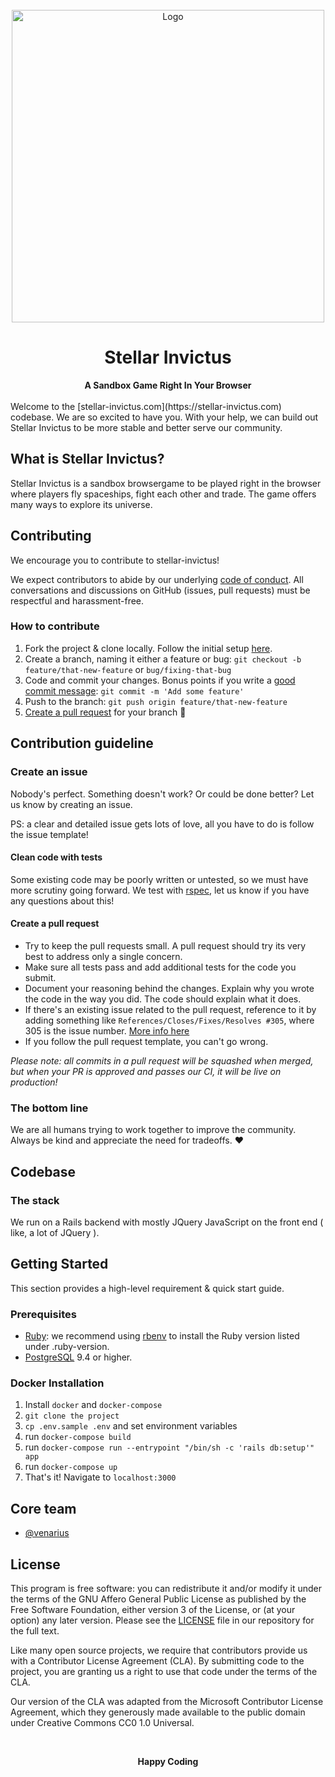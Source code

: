 <div align="center">
  <br>
  <img
    alt="Logo"
    src="https://s3-eu-west-1.amazonaws.com/static.stellar-invictus.com/assets/logos/stellar_side_black.png"
    width=500px
  />
  <h1>Stellar Invictus</h1>
  <strong>A Sandbox Game Right In Your Browser</strong>
</div>
<br/>
Welcome to the [stellar-invictus.com](https://stellar-invictus.com) codebase. We are so excited to have you. With your help, we can build out Stellar Invictus to be more stable and better serve our community.

## What is Stellar Invictus?

Stellar Invictus is a sandbox browsergame to be played right in the browser where players fly spaceships, fight each other and trade. The game offers many ways to explore its universe.

## Contributing

We encourage you to contribute to stellar-invictus!

We expect contributors to abide by our underlying [code of conduct](CODE_OF_CONDUCT.md). All conversations and discussions on GitHub (issues, pull requests) must be respectful and harassment-free.

### How to contribute

1.  Fork the project & clone locally. Follow the initial setup [here](#getting-started).
2.  Create a branch, naming it either a feature or bug: `git checkout -b feature/that-new-feature` or `bug/fixing-that-bug`
3.  Code and commit your changes. Bonus points if you write a [good commit message](https://chris.beams.io/posts/git-commit/): `git commit -m 'Add some feature'`
4.  Push to the branch: `git push origin feature/that-new-feature`
5.  [Create a pull request](#create-a-pull-request) for your branch 🎉

## Contribution guideline

### Create an issue

Nobody's perfect. Something doesn't work? Or could be done better? Let us know by creating an issue.

PS: a clear and detailed issue gets lots of love, all you have to do is follow the issue template!

#### Clean code with tests

Some existing code may be poorly written or untested, so we must have more scrutiny going forward. We test with [rspec](http://rspec.info/), let us know if you have any questions about this!

#### Create a pull request

- Try to keep the pull requests small. A pull request should try its very best to address only a single concern.
- Make sure all tests pass and add additional tests for the code you submit.
- Document your reasoning behind the changes. Explain why you wrote the code in the way you did. The code should explain what it does.
- If there's an existing issue related to the pull request, reference to it by adding something like `References/Closes/Fixes/Resolves #305`, where 305 is the issue number. [More info here](https://github.com/blog/1506-closing-issues-via-pull-requests)
- If you follow the pull request template, you can't go wrong.

_Please note: all commits in a pull request will be squashed when merged, but when your PR is approved and passes our CI, it will be live on production!_

### The bottom line

We are all humans trying to work together to improve the community. Always be kind and appreciate the need for tradeoffs. ❤️

## Codebase

### The stack

We run on a Rails backend with mostly JQuery JavaScript on the front end ( like, a lot of JQuery ).

## Getting Started

This section provides a high-level requirement & quick start guide.

### Prerequisites

- [Ruby](https://www.ruby-lang.org/en/): we recommend using [rbenv](https://github.com/rbenv/rbenv) to install the Ruby version listed under .ruby-version.
- [PostgreSQL](https://www.postgresql.org/) 9.4 or higher.

### Docker Installation

1. Install `docker` and `docker-compose`
1. `git clone the project`
1. `cp .env.sample .env` and set environment variables
1. run `docker-compose build`
1. run `docker-compose run --entrypoint "/bin/sh -c 'rails db:setup'" app`
1. run `docker-compose up`
1. That's it! Navigate to `localhost:3000`

## Core team

- [@venarius](https://github.com/venarius)

## License

This program is free software: you can redistribute it and/or modify it under the terms of the GNU Affero General Public License as published by the Free Software Foundation, either version 3 of the License, or (at your option) any later version. Please see the [LICENSE](./LICENSE.md) file in our repository for the full text.

Like many open source projects, we require that contributors provide us with a Contributor License Agreement (CLA). By submitting code to the project, you are granting us a right to use that code under the terms of the CLA.

Our version of the CLA was adapted from the Microsoft Contributor License Agreement, which they generously made available to the public domain under Creative Commons CC0 1.0 Universal.

<br/>

<p align="center">
  <strong>Happy Coding</strong>
</p>
